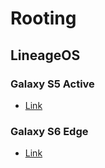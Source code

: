 # Rooting

## LineageOS

### Galaxy S5 Active
- [Link](https://wiki.lineageos.org/devices/klteactivexx/install)

### Galaxy S6 Edge
- [Link](https://wiki.lineageos.org/devices/zeroltexx/install)
